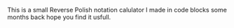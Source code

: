 This is a small Reverse Polish notation calulator I made in code blocks some months back hope you find it usfull.
